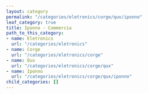 ```yaml
---
layout: category
permalink: "/categories/eletronics/corge/qux/iponno"
leaf_category: true
title: Iponno - Commercia
path_to_this_category:
- name: Eletronics
  url: "/categories/eletronics"
- name: Corge
  url: "/categories/eletronics/corge"
- name: Qux
  url: "/categories/eletronics/corge/qux"
- name: Iponno
  url: "/categories/eletronics/corge/qux/iponno"
child_categories: []
---
```

